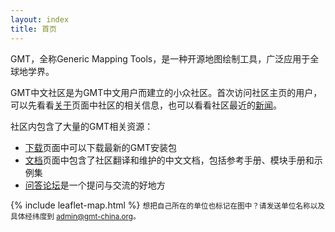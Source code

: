 ```yaml
---
layout: index
title: 首页
---
```


GMT，全称Generic Mapping Tools，是一种开源地图绘制工具，广泛应用于全球地学界。

GMT中文社区是为GMT中文用户而建立的小众社区。首次访问社区主页的用户，可以先看看[关于](http://gmt-china.org/about/)页面中社区的相关信息，也可以看看社区最近的[新闻](http://gmt-china.org/blog/)。

社区内包含了大量的GMT相关资源：

- [下载](http://gmt-china.org/download/)页面中可以下载最新的GMT安装包
- [文档](http://gmt-china.org/docs/)页面中包含了社区翻译和维护的中文文档，包括参考手册、模块手册和示例集
- [问答论坛](http://forum.gmt-china.org/)是一个提问与交流的好地方

{% include leaflet-map.html %}
<small>想把自己所在的单位也标记在图中？请发送单位名称以及具体经纬度到 admin@gmt-china.org。</small>

<br/>
